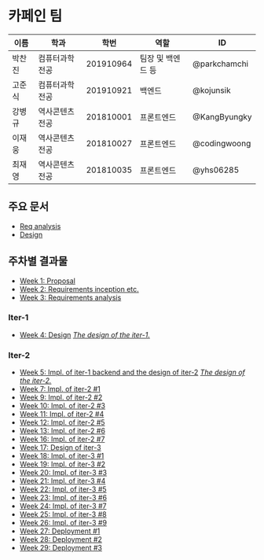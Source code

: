 # 카페인 팀

| 이름 | 학과 | 학번 | 역할 | ID |
| --- | --- | --- | --- | --- |
| 박찬진 | 컴퓨터과학전공 | 201910964 | 팀장 및 백엔드 등 | @parkchamchi |
| 고준식 | 컴퓨터과학전공 | 201910921 | 백엔드 | @kojunsik |
| 강병규 | 역사콘텐츠전공 | 201810001 | 프론트엔드 | @KangByungky |
| 이재웅 | 역사콘텐츠전공 | 201810027 | 프론트엔드 | @codingwoong |
| 최재영 | 역사콘텐츠전공 | 201810035 | 프론트엔드 | @yhs06285 |

## 주요 문서
- [Req analysis](../req_analysis/req_analysis.md)
- [Design](../design/design.md)

## 주차별 결과물
- [Week 1: Proposal](../proposal/proposal.md)
- [Week 2: Requirements inception etc.](week2.md)
- [Week 3: Requirements analysis](../req_analysis/req_analysis.md)
### Iter-1
- [Week 4: Design](week4.md) *[The design of the iter-1.](https://github.com/parkchamchi/GlossySnake/blob/week4/docs/design/design.md)*
### Iter-2
- [Week 5: Impl. of iter-1 backend and the design of iter-2](week5.md) *[The design of the iter-2.](https://github.com/parkchamchi/GlossySnake/blob/week5/docs/design/design.md)*
- [Week 7: Impl. of iter-2 #1](week7.md)
- [Week 9: Impl. of iter-2 #2](week9.md)
- [Week 10: Impl. of iter-2 #3](week10.md)
- [Week 11: Impl. of iter-2 #4](week11.md)
- [Week 12: Impl. of iter-2 #5](week12.md)
- [Week 13: Impl. of iter-2 #6](week13.md)
- [Week 16: Impl. of iter-2 #7](week16.md)
- [Week 17: Design of iter-3](week17.md)
- [Week 18: Impl. of iter-3 #1](week18.md)
- [Week 19: Impl. of iter-3 #2](week19.md)
- [Week 20: Impl. of iter-3 #3](week20.md)
- [Week 21: Impl. of iter-3 #4](week21.md)
- [Week 22: Impl. of iter-3 #5](week22.md)
- [Week 23: Impl. of iter-3 #6](week23.md)
- [Week 24: Impl. of iter-3 #7](week24.md)
- [Week 25: Impl. of iter-3 #8](week25.md)
- [Week 26: Impl. of iter-3 #9](week26.md)
- [Week 27: Deployment #1](week27.md)
- [Week 28: Deployment #2](week28.md)
- [Week 29: Deployment #3](week29.md)